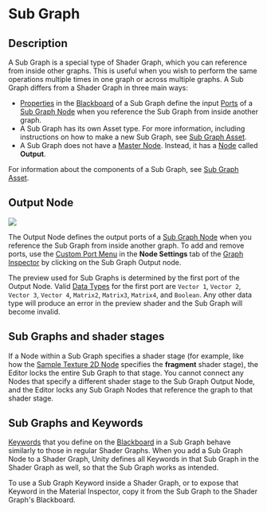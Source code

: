 # Sub Graph

## Description

A Sub Graph is a special type of Shader Graph, which you can reference from inside other graphs. This is useful when you wish to perform the same operations multiple times in one graph or across multiple graphs. A Sub Graph differs from a Shader Graph in three main ways:
- [Properties](Property-Types) in the [Blackboard](Blackboard) of a Sub Graph define the input [Ports](Port) of a [Sub Graph Node](Sub-graph-Node) when you reference the Sub Graph from inside another graph. 
- A Sub Graph has its own Asset type. For more information, including instructions on how to make a new Sub Graph, see [Sub Graph Asset](Sub-graph-Asset).
- A Sub Graph does not have a [Master Node](Master-Node). Instead, it has a [Node](Node) called **Output**.

For information about the components of a Sub Graph, see [Sub Graph Asset](Sub-graph-Asset).

## Output Node

![](images/SubGraph-Output-Node.png)

The Output Node defines the output ports of a [Sub Graph Node](Sub-graph-Node.md) when you reference the Sub Graph from inside another graph. To add and remove ports, use the [Custom Port Menu](Custom-Port-Menu) in the **Node Settings** tab of the [Graph Inspector](Internal-Inspector.md) by clicking on the Sub Graph Output node.

The preview used for Sub Graphs is determined by the first port of the Output Node. Valid [Data Types](Data-Types.md) for the first port are `Vector 1`, `Vector 2`, `Vector 3`, `Vector 4`, `Matrix2`, `Matrix3`, `Matrix4`, and `Boolean`. Any other data type will produce an error in the preview shader and the Sub Graph will become invalid.

## Sub Graphs and shader stages
If a Node within a Sub Graph specifies a shader stage (for example, like how the [Sample Texture 2D Node](Sample-Texture-2D-Node.md) specifies the **fragment** shader stage), the Editor locks the entire Sub Graph to that stage. You cannot connect any Nodes that specify a different shader stage to the Sub Graph Output Node, and the Editor locks any Sub Graph Nodes that reference the graph to that shader stage.

## Sub Graphs and Keywords
[Keywords](Keywords) that you define on the [Blackboard](Blackboard) in a Sub Graph behave similarly to those in regular Shader Graphs. When you add a Sub Graph Node to a Shader Graph, Unity defines all Keywords in that Sub Graph in the Shader Graph as well, so that the Sub Graph works as intended.

To use a Sub Graph Keyword inside a Shader Graph, or to expose that Keyword in the Material Inspector, copy it from the Sub Graph to the Shader Graph's Blackboard.
